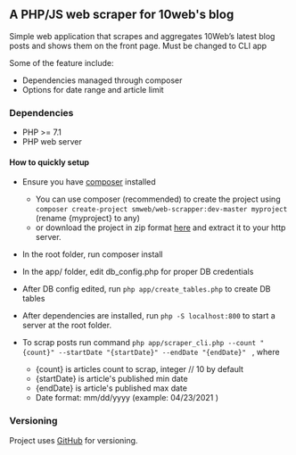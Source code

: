 ## A PHP/JS web scraper for 10web's blog
Simple web application that scrapes and aggregates 10Web’s latest blog posts and shows them on the front page. Must be changed to CLI app


Some of the feature include:
* Dependencies managed through composer
* Options for date range and article limit
### Dependencies
- PHP >= 7.1
- PHP web server

#### How to quickly setup
* Ensure you have [composer](www.getcomposer.org) installed 

    * You can use composer (recommended) to create the project using `composer create-project smweb/web-scrapper:dev-master myproject`   (rename {myproject} to any)
    * or download the project in zip format [here](https://github.com/smwebstudio/web-scrap/archive/refs/heads/master.zip) and extract it to your http server.                                                          	
* In the root folder, run composer install
* In the app/ folder, edit db_config.php for proper DB credentials
* After DB config edited, run `php app/create_tables.php` to create DB tables
* After dependencies are installed, run `php -S localhost:800` to start a server at the root folder.
* To scrap posts run command `php app/scraper_cli.php --count "{count}" --startDate "{startDate}" --endDate "{endDate}" ` , where
    * {count} is articles count to scrap, integer // 10 by default
    * {startDate} is article's published min date
    * {endDate} is article's published max date
    * Date format: mm/dd/yyyy (example: 04/23/2021 )



### Versioning
Project uses [GitHub](https://github.com/) for versioning.


